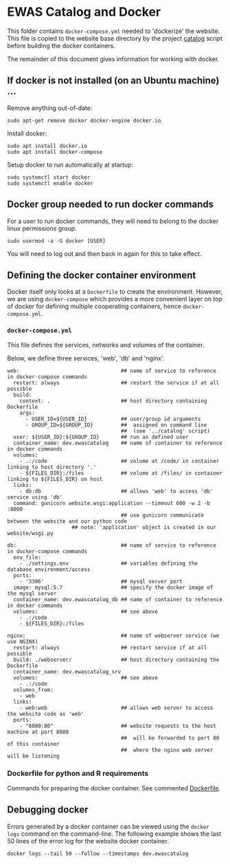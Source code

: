 # EWAS Catalog and Docker

This folder contains `docker-compose.yml` needed to 'dockerize' the website.
This file is copied to the website base directory by the
project [catalog](../catalog) script before building the docker containers.

The remainder of this document gives information
for working with docker.

## If docker is not installed (on an Ubuntu machine) ...

Remove anything out-of-date:
```
sudo apt-get remove docker docker-engine docker.io
```

Install docker:
```
sudo apt install docker.io
sudo apt install docker-compose
```

Setup docker to run automatically at startup:
```
sudo systemctl start docker
sudo systemctl enable docker
```

## Docker group needed to run docker commands

For a user to run docker commands,
they will need to belong to the docker
linux permissions group.
```
sudo usermod -a -G docker [USER]
```
You will need to log out and then back
in again for this to take effect.

## Defining the docker container environment

Docker itself only looks at a `Dockerfile` to create the environment.
However, we are using `docker-compose` which provides
a more convenient layer on top of docker
for defining multiple cooperating containers,
hence `docker-compose.yml`.

### `docker-compose.yml`

This file defines the services, networks and volumes
of the container.

Below, we define three services, 'web', 'db' and 'nginx'. 

```
web:                                 ## name of service to reference in docker-compose commands
  restart: always                    ## restart the service if at all possible
  build:
    context: .                       ## host directory containing Dockerfile
    args:
      - USER_ID=${USER_ID}           ## user/group id arguments 
      - GROUP_ID=${GROUP_ID}         ##  assigned on command line
	                                 ##  (see '../catalog' script)
  user: ${USER_ID}:${GROUP_ID}       ## run as defined user 
  container_name: dev.ewascatalog    ## name of container to reference in docker commands
  volumes:                          
    - .:/code                        ## volume at /code/ in container linking to host directory '.' 
    - ${FILES_DIR}:/files            ## volume at /files/ in container linking to ${FILES_DIR} on host
  links:
    - db:db                          ## allows 'web' to access 'db' service using 'db' 
  command: gunicorn website.wsgi:application --timeout 600 -w 2 -b :8000
                                     ## use gunicorn communicate between the website and our python code
				     ## note: 'application' object is created in our website/wsgi.py
				   
db:                                  ## name of service to reference in docker-compose commands 
  env_file:
    - ./settings.env                 ## variables defining the database environment/access
  ports:
    - '3306'                         ## mysql server port
  image: mysql:5.7                   ## specify the docker image of the mysql server
  container_name: dev.ewascatalog_db ## name of container to reference in docker commands
  volumes:                           ## see above
    - .:/code
    - ${FILES_DIR}:/files

nginx:                               ## name of webserver service (we use NGINX)
  restart: always                    ## restart service if at all possible
  build: ./webserver/                ## host directory containing the Dockerfile
  container_name: dev.ewascatalog_srv
  volumes:                           ## see above
    - .:/code                        
  volumes_from:
    - web                   
  links:                          
    - web:web                        ## allows web server to access the website code as 'web'
  ports: 
    - "8080:80"                      ## website requests to the host machine at port 8080
                                     ##  will be forwarded to port 80 of this container
                				     ##  where the nginx web server will be listening
```


### Dockerfile for python and R requirements

Commands for preparing the docker container.
See commented [Dockerfile](Dockerfile).

## Debugging docker

Errors generated by a docker container can be viewed using
the `docker logs` command on the command-line.
The following example shows the last 50 lines of the error log
for the website docker container.
```
docker logs --tail 50 --follow --timestamps dev.ewascatalog
```
